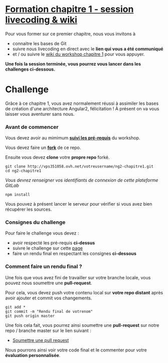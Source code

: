 # [Formation chapitre 1 - session livecoding & wiki](http://vps351058.ovh.net/livecoding/ng2-chapitre1/wikis/chapitre-1-introduction-avec-workshop-todolist)

Pour vous former sur ce premier chapitre, nous vous invitons à 
- connaitre les bases de Git
- suivre nous livecoding en direct avec le **lien qui vous a été communiqué** 
- et / ou suivre le [wiki du workshop chapitre 1](http://vps351058.ovh.net/livecoding/ng2-chapitre1/wikis/chapitre-1-introduction-avec-workshop-todolist) pour vous appuyer.

**Une fois la session terminée, vous pourrez vous lancer dans les challenges ci-dessous.**

# Challenge

Grâce à ce chapitre 1, vous avez normalement réussi à assimiler les bases de création d'une architecture Angular2, félicitation !
À présent on va vous laisser vous aventurer sans nous.

### Avant de commencer

Vous devez avoir au mimimum **[suivi les pré-requis](http://vps351058.ovh.net/livecoding/ng2-chapitre1/wikis/chapitre-1-introduction-avec-workshop-todolist#pr%C3%A9-requis)** du workshop.

Vous devez faire un **[fork](https://help.github.com/articles/fork-a-repo/#platform-linux)** de ce repo.

Ensuite vous devez **clone** votre **propre repo** forké.

```
git clone http://vps351058.ovh.net/votreusername/ng2-chapitre1.git
cd ng2-chapitre1
```

*Vous devrez renseigner vos identifiants de connexion de cette plateforme GitLab*

```
npm install
```

Vous pouvez à présent lancer le serveur pour vérifier si vous avez bien récupérer les sources.

### Consignes du challenge

Pour faire le challenge vous devez :
- avoir respecté les pré-requis **ci-dessus**
- suivre le challenge sur cette [page](http://vps351058.ovh.net/livecoding/ng2-chapitre1/wikis/chapitre-1-challenge)
- faire un rendu final en respectant les consignes **ci-dessous**

### Comment faire un rendu final ?

Une fois que vous avez fini de travailler sur votre branche locale, vous pouvez nous soumettre une **pull-request**.

Pour cela, vous devez push votre contenu local sur **votre repo distant** après avoir ajouter et commit vos changements.
```
git add *
git commit -m "Rendu final de votrenom"
git push origin master
```

Une fois cela fait, vous pourrez ainsi soumettre une **pull-request** sur notre repo / branche master sur le lien suivant :
- [Soumettre une pull request](http://vps351058.ovh.net/livecoding/ng2-chapitre1/merge_requests)

Nous pourrons ainsi voir votre code final et le commenter pour votre **évaluation personnalisée**.